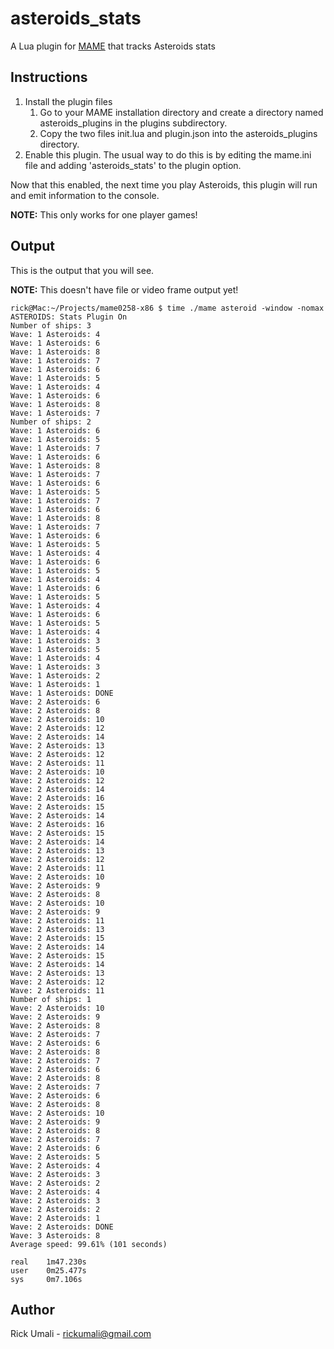 # asteroids_stats

A Lua plugin for [MAME](https://www.mamedev.org) that tracks Asteroids stats

## Instructions

1. Install the plugin files
    1. Go to your MAME installation directory and create a directory named asteroids_plugins in the plugins subdirectory.
    1. Copy the two files init.lua and plugin.json into the asteroids_plugins directory.
1. Enable this plugin. The usual way to do this is by editing the mame.ini file and adding 'asteroids_stats' to the plugin option.

Now that this enabled, the next time you play Asteroids, this plugin will run and emit information to the console.

**NOTE:** This only works for one player games!

## Output

This is the output that you will see.

**NOTE:** This doesn't have file or video frame output yet! 

```
rick@Mac:~/Projects/mame0258-x86 $ time ./mame asteroid -window -nomax
ASTEROIDS: Stats Plugin On
Number of ships: 3
Wave: 1 Asteroids: 4
Wave: 1 Asteroids: 6
Wave: 1 Asteroids: 8
Wave: 1 Asteroids: 7
Wave: 1 Asteroids: 6
Wave: 1 Asteroids: 5
Wave: 1 Asteroids: 4
Wave: 1 Asteroids: 6
Wave: 1 Asteroids: 8
Wave: 1 Asteroids: 7
Number of ships: 2
Wave: 1 Asteroids: 6
Wave: 1 Asteroids: 5
Wave: 1 Asteroids: 7
Wave: 1 Asteroids: 6
Wave: 1 Asteroids: 8
Wave: 1 Asteroids: 7
Wave: 1 Asteroids: 6
Wave: 1 Asteroids: 5
Wave: 1 Asteroids: 7
Wave: 1 Asteroids: 6
Wave: 1 Asteroids: 8
Wave: 1 Asteroids: 7
Wave: 1 Asteroids: 6
Wave: 1 Asteroids: 5
Wave: 1 Asteroids: 4
Wave: 1 Asteroids: 6
Wave: 1 Asteroids: 5
Wave: 1 Asteroids: 4
Wave: 1 Asteroids: 6
Wave: 1 Asteroids: 5
Wave: 1 Asteroids: 4
Wave: 1 Asteroids: 6
Wave: 1 Asteroids: 5
Wave: 1 Asteroids: 4
Wave: 1 Asteroids: 3
Wave: 1 Asteroids: 5
Wave: 1 Asteroids: 4
Wave: 1 Asteroids: 3
Wave: 1 Asteroids: 2
Wave: 1 Asteroids: 1
Wave: 1 Asteroids: DONE
Wave: 2 Asteroids: 6
Wave: 2 Asteroids: 8
Wave: 2 Asteroids: 10
Wave: 2 Asteroids: 12
Wave: 2 Asteroids: 14
Wave: 2 Asteroids: 13
Wave: 2 Asteroids: 12
Wave: 2 Asteroids: 11
Wave: 2 Asteroids: 10
Wave: 2 Asteroids: 12
Wave: 2 Asteroids: 14
Wave: 2 Asteroids: 16
Wave: 2 Asteroids: 15
Wave: 2 Asteroids: 14
Wave: 2 Asteroids: 16
Wave: 2 Asteroids: 15
Wave: 2 Asteroids: 14
Wave: 2 Asteroids: 13
Wave: 2 Asteroids: 12
Wave: 2 Asteroids: 11
Wave: 2 Asteroids: 10
Wave: 2 Asteroids: 9
Wave: 2 Asteroids: 8
Wave: 2 Asteroids: 10
Wave: 2 Asteroids: 9
Wave: 2 Asteroids: 11
Wave: 2 Asteroids: 13
Wave: 2 Asteroids: 15
Wave: 2 Asteroids: 14
Wave: 2 Asteroids: 15
Wave: 2 Asteroids: 14
Wave: 2 Asteroids: 13
Wave: 2 Asteroids: 12
Wave: 2 Asteroids: 11
Number of ships: 1
Wave: 2 Asteroids: 10
Wave: 2 Asteroids: 9
Wave: 2 Asteroids: 8
Wave: 2 Asteroids: 7
Wave: 2 Asteroids: 6
Wave: 2 Asteroids: 8
Wave: 2 Asteroids: 7
Wave: 2 Asteroids: 6
Wave: 2 Asteroids: 8
Wave: 2 Asteroids: 7
Wave: 2 Asteroids: 6
Wave: 2 Asteroids: 8
Wave: 2 Asteroids: 10
Wave: 2 Asteroids: 9
Wave: 2 Asteroids: 8
Wave: 2 Asteroids: 7
Wave: 2 Asteroids: 6
Wave: 2 Asteroids: 5
Wave: 2 Asteroids: 4
Wave: 2 Asteroids: 3
Wave: 2 Asteroids: 2
Wave: 2 Asteroids: 4
Wave: 2 Asteroids: 3
Wave: 2 Asteroids: 2
Wave: 2 Asteroids: 1
Wave: 2 Asteroids: DONE
Wave: 3 Asteroids: 8
Average speed: 99.61% (101 seconds)

real    1m47.230s
user    0m25.477s
sys     0m7.106s
```

## Author

Rick Umali - rickumali@gmail.com
